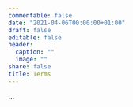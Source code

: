 ```yaml
---
commentable: false
date: "2021-04-06T00:00:00+01:00"
draft: false
editable: false
header:
  caption: ""
  image: ""
share: false
title: Terms
---
```


...
